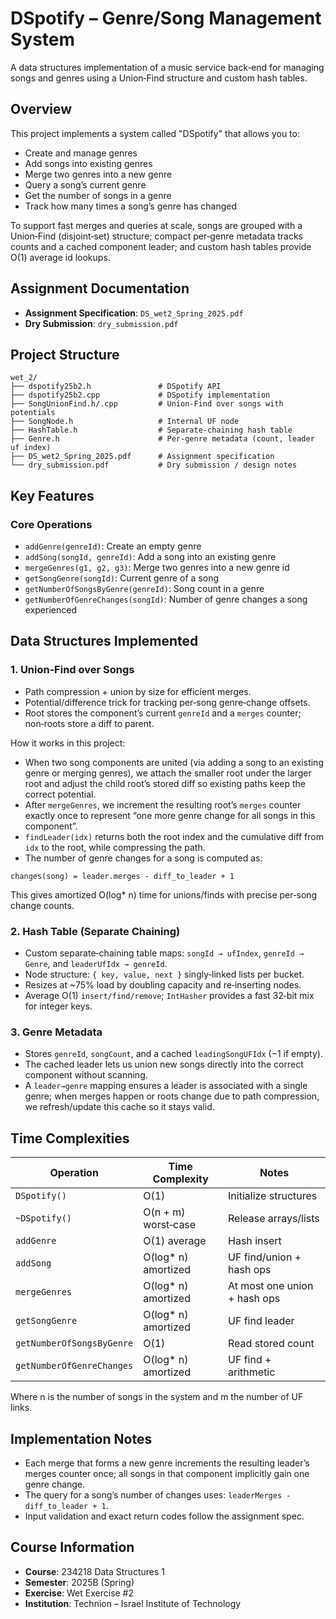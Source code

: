 # DSpotify – Genre/Song Management System

A data structures implementation of a music service back‑end for managing songs and genres using a Union‑Find structure and custom hash tables.

## Overview

This project implements a system called "DSpotify" that allows you to:

-   Create and manage genres
-   Add songs into existing genres
-   Merge two genres into a new genre
-   Query a song’s current genre
-   Get the number of songs in a genre
-   Track how many times a song’s genre has changed

To support fast merges and queries at scale, songs are grouped with a Union‑Find (disjoint‑set) structure; compact per‑genre metadata tracks counts and a cached component leader; and custom hash tables provide O(1) average id lookups.

## Assignment Documentation

-   **Assignment Specification**: `DS_wet2_Spring_2025.pdf`
-   **Dry Submission**: `dry_submission.pdf`

## Project Structure

```
wet_2/
├── dspotify25b2.h               # DSpotify API
├── dspotify25b2.cpp             # DSpotify implementation
├── SongUnionFind.h/.cpp         # Union-Find over songs with potentials
├── SongNode.h                   # Internal UF node
├── HashTable.h                  # Separate-chaining hash table
├── Genre.h                      # Per-genre metadata (count, leader uf index)
├── DS_wet2_Spring_2025.pdf      # Assignment specification
└── dry_submission.pdf           # Dry submission / design notes
```

## Key Features

### Core Operations

-   `addGenre(genreId)`: Create an empty genre
-   `addSong(songId, genreId)`: Add a song into an existing genre
-   `mergeGenres(g1, g2, g3)`: Merge two genres into a new genre id
-   `getSongGenre(songId)`: Current genre of a song
-   `getNumberOfSongsByGenre(genreId)`: Song count in a genre
-   `getNumberOfGenreChanges(songId)`: Number of genre changes a song experienced

## Data Structures Implemented

### 1. Union‑Find over Songs

-   Path compression + union by size for efficient merges.
-   Potential/difference trick for tracking per‑song genre‑change offsets.
-   Root stores the component’s current `genreId` and a `merges` counter; non‑roots store a diff to parent.

How it works in this project:

-   When two song components are united (via adding a song to an existing genre or merging genres), we attach the smaller root under the larger root and adjust the child root’s stored diff so existing paths keep the correct potential.
-   After `mergeGenres`, we increment the resulting root’s `merges` counter exactly once to represent “one more genre change for all songs in this component”.
-   `findLeader(idx)` returns both the root index and the cumulative diff from `idx` to the root, while compressing the path.
-   The number of genre changes for a song is computed as:

```
changes(song) = leader.merges - diff_to_leader + 1
```

This gives amortized O(log\* n) time for unions/finds with precise per‑song change counts.

### 2. Hash Table (Separate Chaining)

-   Custom separate‑chaining table maps: `songId → ufIndex`, `genreId → Genre`, and `leaderUfIdx → genreId`.
-   Node structure: `{ key, value, next }` singly‑linked lists per bucket.
-   Resizes at ~75% load by doubling capacity and re‑inserting nodes.
-   Average O(1) `insert/find/remove`; `IntHasher` provides a fast 32‑bit mix for integer keys.

### 3. Genre Metadata

-   Stores `genreId`, `songCount`, and a cached `leadingSongUFIdx` (−1 if empty).
-   The cached leader lets us union new songs directly into the correct component without scanning.
-   A `leader→genre` mapping ensures a leader is associated with a single genre; when merges happen or roots change due to path compression, we refresh/update this cache so it stays valid.

## Time Complexities

| Operation                 | Time Complexity      | Notes                        |
| ------------------------- | -------------------- | ---------------------------- |
| `DSpotify()`              | O(1)                 | Initialize structures        |
| `~DSpotify()`             | O(n + m) worst‑case  | Release arrays/lists         |
| `addGenre`                | O(1) average         | Hash insert                  |
| `addSong`                 | O(log\* n) amortized | UF find/union + hash ops     |
| `mergeGenres`             | O(log\* n) amortized | At most one union + hash ops |
| `getSongGenre`            | O(log\* n) amortized | UF find leader               |
| `getNumberOfSongsByGenre` | O(1)                 | Read stored count            |
| `getNumberOfGenreChanges` | O(log\* n) amortized | UF find + arithmetic         |

Where n is the number of songs in the system and m the number of UF links.

## Implementation Notes

-   Each merge that forms a new genre increments the resulting leader’s merges counter once; all songs in that component implicitly gain one genre change.
-   The query for a song’s number of changes uses: `leaderMerges - diff_to_leader + 1`.
-   Input validation and exact return codes follow the assignment spec.

## Course Information

-   **Course**: 234218 Data Structures 1
-   **Semester**: 2025B (Spring)
-   **Exercise**: Wet Exercise #2
-   **Institution**: Technion – Israel Institute of Technology

